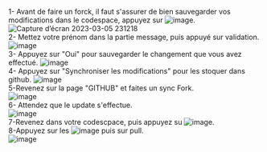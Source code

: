 1- Avant de faire un forck, il faut s'assurer de bien sauvegarder vos modifications dans le codespace, appuyez sur ![image](https://user-images.githubusercontent.com/123748165/223426093-6205abf1-90ef-46f4-b39c-ba13e3070f79.png).
  ![Capture d’écran 2023-03-05 231218](https://user-images.githubusercontent.com/123748165/223422918-082c398d-690f-41f1-ab57-244e2427926d.png)<br>
2- Mettez votre prénom dans la partie message, puis appuyé sur validation.
![image](https://user-images.githubusercontent.com/123748165/223423069-5075848d-d216-4cde-b4d3-11ccb5322018.png)<br>
3- Appuyez sur "Oui" pour sauvegarder le changement que vous avez effectué. 
![image](https://user-images.githubusercontent.com/123748165/223423165-b6cca62c-3712-48bc-b635-814285ed89eb.png)<br>
4- Appuyez sur "Synchroniser les modifications" pour les stoquer dans github.
![image](https://user-images.githubusercontent.com/123748165/223423205-f805c694-400d-46e6-9508-11cf8a6b46f6.png)<br>
5-Revenez sur la page "GITHUB" et faites un sync Fork.<br>
![image](https://user-images.githubusercontent.com/123748165/223425479-8e1e935e-3161-4ee8-ae2a-d9947c1eaa13.png)<br>
6- Attendez que le update s'effectue.<br>
![image](https://user-images.githubusercontent.com/123748165/223423543-fe53c9fd-5346-403d-9af6-0766d8d39a48.png)<br>
7-Revenez dans votre codescpace, puis appuyez su ![image](https://user-images.githubusercontent.com/123748165/223425959-19b574d1-c82a-4430-8f14-d77c4b901fcf.png).<br>
8-Appuyez sur les ![image](https://user-images.githubusercontent.com/123748165/223426488-8383daf2-166f-4f66-89d0-d814f859d73a.png) puis sur pull.<br>
![image](https://user-images.githubusercontent.com/123748165/223426386-8db113a9-4faf-4698-808e-fa8a625918ed.png)<br>
